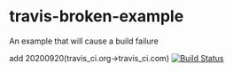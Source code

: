 # travis-broken-example

An example that will cause a build failure

add 20200920(travis_ci.org->travis_ci.com)
[![Build Status](https://travis-ci.com/YOSHIZAWA-Naomi/travis-broken-example.svg?branch=master)](https://travis-ci.com/YOSHIZAWA-Naomi/travis-broken-example)

